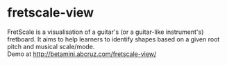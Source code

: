 # fretscale-view
FretScale is a visualisation of a guitar's (or a guitar-like instrument's) fretboard. It aims to help learners to identify shapes based on a given root pitch and musical scale/mode.  
Demo at http://betamini.abcruz.com/fretscale-view/
